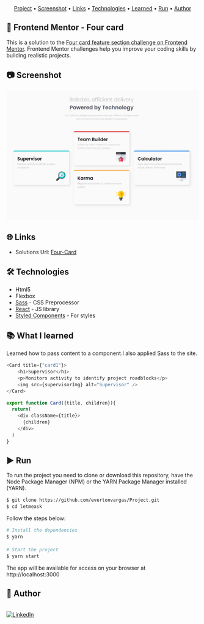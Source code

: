 
<div align="center">
 <a href="#rocket-frontend-mentor-four-card">Project</a> •
 <a href="#camera-screenshot">Screenshot</a> •
 <a href="#globe_with_meridians-links">Links</a> •
 <a href="#hammer_and_wrench-technologies">Technologies</a> •
 <a href="#books-what-i-learned">Learned</a> •
 <a href="#arrow_forward-run">Run</a> •
 <a href="#boy-author">Author</a>
 </div>

## :rocket: **Frontend Mentor - Four card**

This is a solution to the [Four card feature section challenge on Frontend Mentor](https://www.frontendmentor.io/challenges/four-card-feature-section-weK1eFYK). Frontend Mentor challenges help you improve your coding skills by building realistic projects. 

## :camera: **Screenshot**


<img src="https://github.com/evertonvargas/Four-Card/blob/main/src/assets/images/website.JPG" alt="My website" width="800">


## :globe_with_meridians: **Links**

- Solutions Url: [Four-Card](https://four-card-dusky.vercel.app/)

## :hammer_and_wrench: **Technologies**

- Html5
- Flexbox
- [Sass](https://sass-lang.com/) - CSS Preprocessor 
- [React](https://reactjs.org/) - JS library
- [Styled Components](https://styled-components.com/) - For styles

## :books: **What I learned**

Learned how to pass content to a component.I also applied Sass to the site.

```js
<Card title={"card1"}>
    <h1>Supervisor</h1>
    <p>Monitors activity to identify project roadblocks</p>
    <img src={supervisorImg} alt="Supervisor" />
</Card>
```

```js
export function Card({title, children}){
  return(
    <div className={title}>
      {children}
    </div>
  )
}
```

## :arrow_forward: **Run**

To run the project you need to clone or download this repository, have the Node Package Manager (NPM) or the YARN Package Manager installed (YARN).

```bash
$ git clone https://github.com/evertonvargas/Project.git
$ cd letmeask
```

Follow the steps below:
```bash
# Install the dependencies
$ yarn

# Start the project
$ yarn start
```
The app will be available for access on your browser at http://localhost:3000
## :boy: **Author**

<a href="https://github.com/evertonvargas">
  <img style="border-radius: 50%;" src="https://avatars.githubusercontent.com/u/84715778?s=60&v=4" width="100px" alt=""/>
</a>
<br />
<a href="https://www.linkedin.com/in/everton-vargas/" target="_blank"><img src="https://img.shields.io/badge/LinkedIn%20-%230077B5.svg?&style=for-the-badge&logo=linkedin&logoColor=white" alt="LinkedIn"/></a><br/>



